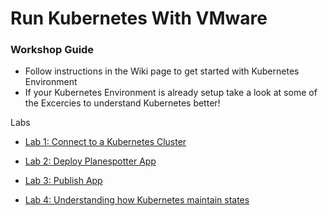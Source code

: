 # Run Kubernetes With VMware

### Workshop Guide

- Follow instructions in the Wiki page to get started with Kubernetes Environment
- If your Kubernetes Environment is already setup take a look at some of the Excercies to understand Kubernetes better!

Labs

- [Lab 1: Connect to a Kubernetes Cluster](https://github.com/Boskey/run_kubernetes_with_vmware/wiki/Lab-1-:-Connect-to-a-Kubernetes-Cluster)  

- [Lab 2: Deploy Planespotter App](https://github.com/Boskey/run_kubernetes_with_vmware/wiki/Lab-2:-Deploy-Plane-Spotter)
 
- [Lab 3: Publish App](https://github.com/Boskey/run_kubernetes_with_vmware/wiki/Publish-Planespotter-App)
 
- [Lab 4: Understanding how Kubernetes maintain states](https://github.com/Boskey/run_kubernetes_with_vmware/wiki/Kubernetes-Replicasets)
